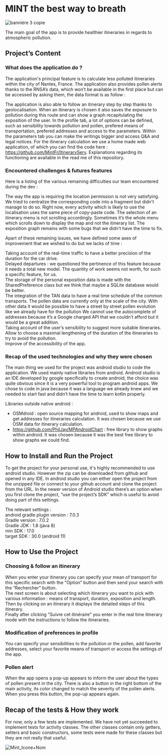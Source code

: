 # MINT the best way to breath 

![bannière 3 copie](https://user-images.githubusercontent.com/25695519/158411176-c1b33562-b0ec-468d-9745-b0794b9b3063.jpg)

The main goal of the app is to provide healthier itineraries in regards to atmospheric pollution.

## Project’s Content

### What does the application do ?

The application's principal feature is to calculate less polluted itineraries within the city of Nantes, France. 
The application also provides pollen alerts thanks to the RNSA’s data, which won’t be available in the first place but can be accessed by asking them, the data format is as follow : 


The application is also able to follow an itinerary step by step thanks to geolocalisation.
When an itinerary is chosen it also saves the exposure to pollution during this route and can show a graph recapitulating the exposition of the user.
In the profile tab, a lot of options can be defined, such as sensibility towards pollution and pollen, prefered means of transportation, prefered addresses and access to the parameters. Within the parameters tab you can make the writings bigger and access Q&A and legal notices.
For the itinerary calculation we use a home made web application, of which you can find the code here : https://github.com/MintFr/ItineraryServ. Explanations regarding its functioning are available in the read me of this repository.
	

### Encountered challenges & futures features

Here is a listing of the various remaining difficulties our team encountered during the dev : 

The way the app is requiring the location permission is not very satisfying. We tried to centralize the corresponding code into a fragment but didn't manage to do so. Right now, every activity which is likely to use the localisation uses the same piece of copy-paste code.
The selection of an itinerary menu is not scrolling accordingly. Sometimes it’s the whole menu which scrolls down to display the map and not the itinerary list.
The exposition graph remains with some bugs that we didn't have the time to fix.<br>

Apart of these remaining issues, we have defined some axes of improvement that we wished to do but we lacks of time :

Taking account of the real-time traffic to have a better precision of the duration for the car drive. <br>
Delayed departures : we questioned the pertinence of this feature because it needs a total new model. The quantity of work seems not worth, for such a specific feature, for us.<br>
The storage of the personal exposition data is made with the SharedPreference class but we think that maybe a SQLite database would be better.<br>
The integration of the TAN data to have a real time schedule of the common transports.
The pollen data are currently only at the scale of the city. With other data it would be possible to have a street by street pollen evolution like we already have for the pollution
We cannot use the autocomplete of addresses because it’s a Google charged API that we couldn’t afford but it would be a great addition.<br>
Taking account of the user’s sensibility to suggest more suitable itineraries. <br>
Allow to choose a maximal lengthening of the duration of the itineraries to try to avoid the pollution.<br>
Improve of the accessibility of the app.<br>

### Recap of the used technologies and why they were chosen

The main thing we used for the project was android studio to code the application. We used mainly native libraries from android. Android studio is an IDE developed by google specifically to create android, the choice was quite obvious since it is a very powerful tool to program android apps.
We chose to code in java because it was a language we already knew and we needed to start fast and didn’t have the time to learn kotlin properly.<br>

Libraries outside native android : 
- OSMdroid : open source mapping for android, used to show maps and get addresses for itineraries calculation. It was chosen because we use OSM data for itinerary calculation.
- https://github.com/PhilJay/MPAndroidChart : free library to show graphs within android. It was chosen because it was the best free library to show graphs we could find.

## How to Install and Run the Project

To get the project for your personal use, it's highly recommended to use android studio. However the zip can be downloaded from github and opened in any IDE. 
In android studio you can either open the project from the unzipped file or connect to your github account and clone the project from the URL.
In the newer version of Android studio there’s an option when you first clone the project, “use the project’s SDK” which is useful to avoid doing part of this settings.  

The relevant settings :<br>
android gradle plugin version : 7.0.3 <br>
Gradle version : 7.0.2<br>
Gradle JDK : 1.8 (java 8)<br>
min SDK : 17.0<br>
target SDK : 30.0 (android 11)<br>

## How to Use the Project

### Choosing & follow an itinerary 

When you enter your itinerary you can specify your mean of transport for this specific search with the “Option” button and then send your search with the “Rechercher” button.<br>
The next screen is about selecting which itinerary you want to pick with various information : means of transport, duration, exposition and length. Then by clicking on an itinerary it displays the detailed steps of this itinerary. <br>
Finally after clicking “Suivre cet itinéraire” you enter in the real time itinerary mode with the instructions to follow the itineraries.

### Modification of preferences in profile 

You can specify your sensibilities to the pollution or the pollen, add favorite addresses, select your favorite means of transport or access the settings of the app.


### Pollen alert

When the app opens a pop-up appears to inform the user about the types of pollen present in the city. There is also a button in the right bottom of the main activity, its color changed to match the severity of the pollen alerts. When you press this button, the pop-up appears again.

## Recap of the tests & How they work 

For now, only a few tests are implemented. We have not yet succeeded to implement tests for activity classes. The other classes contain only getters, setters and basic constructors, some tests were made for these classes but they are not really that useful.


![Mint_Icone+Nom](https://user-images.githubusercontent.com/25695519/158411576-f23b796e-c0f1-4cfa-8908-06cd4c3d9fd2.png)

